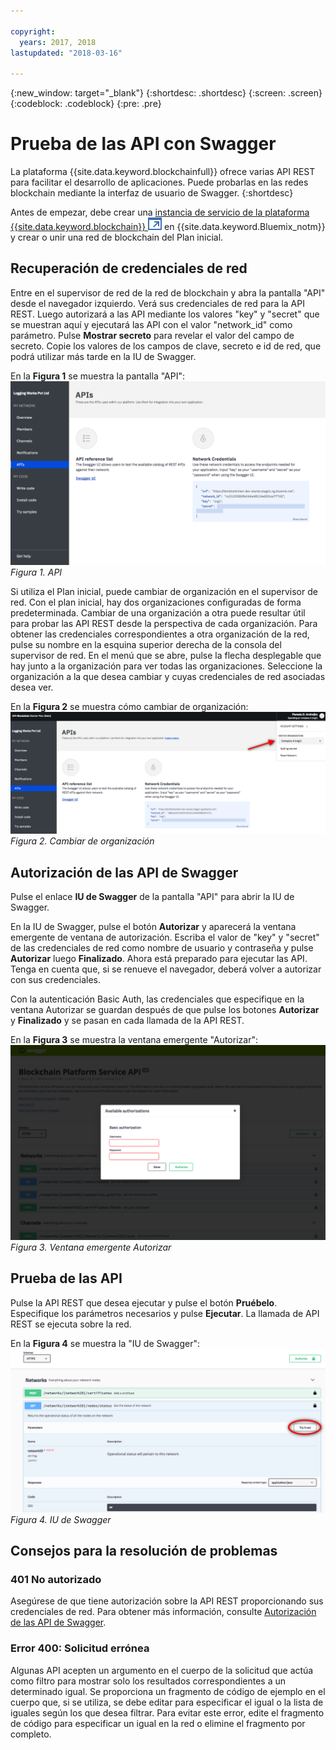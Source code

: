 ```yaml
---

copyright:
  years: 2017, 2018
lastupdated: "2018-03-16"

---
```


{:new_window: target="_blank"}
{:shortdesc: .shortdesc}
{:screen: .screen}
{:codeblock: .codeblock}
{:pre: .pre}

# Prueba de las API con Swagger

La plataforma {{site.data.keyword.blockchainfull}} ofrece varias API REST para facilitar el desarrollo de aplicaciones. Puede probarlas en las redes blockchain mediante la interfaz de usuario de Swagger.
{:shortdesc}

Antes de empezar, debe crear una [instancia de servicio de la plataforma {{site.data.keyword.blockchain}} ![Icono de enlace externo](../images/external_link.svg "Icono de enlace externo")](https://console.bluemix.net/catalog/services/blockchain) en {{site.data.keyword.Bluemix_notm}} y crear o unir una red de blockchain del Plan inicial<!--or Enterprise Plan -->.


## Recuperación de credenciales de red

Entre en el supervisor de red de la red de blockchain y abra la pantalla "API" desde el navegador izquierdo. Verá sus credenciales de red para la API REST. Luego autorizará a las API mediante los valores "key" y "secret" que se muestran aquí y ejecutará las API con el valor "network_id" como parámetro. Pulse **Mostrar secreto** para revelar el valor del campo de secreto. Copie los valores de los campos de clave, secreto e id de red, que podrá utilizar más tarde en la IU de Swagger.

<!-- Removing this code snippet so people don't try to use these values
```
},
   "x-api": {
       "url": "https://ibmblockchain.bluemix.net",
       "key": "PeerOrg1",
       "network_id": "e1f5b3341b1d483bbaf829f601144023",
       "secret": "71a329aabde9ff20de0aa4bfafd72a4466d78c87f637e7ff92c2534b5ce81cc0"
   }
```
-->

En la **Figura 1** se muestra la pantalla "API": ![Pantalla Visión general](../images/restAPI.png) *Figura 1. API*

Si utiliza el Plan inicial, puede cambiar de organización en el supervisor de red. Con el plan inicial, hay dos organizaciones configuradas de forma predeterminada. Cambiar de una organización a otra puede resultar útil para probar las API REST desde la perspectiva de cada organización. Para obtener las credenciales correspondientes a otra organización de la red, pulse su nombre en la esquina superior derecha de la consola del supervisor de red. En el menú que se abre, pulse la flecha desplegable que hay junto a la organización para ver todas las organizaciones. Seleccione la organización a la que desea cambiar y cuyas credenciales de red asociadas desea ver.

En la **Figura 2** se muestra cómo cambiar de organización: ![Cambiar de organización](../images/restAPIOrganization.png)
*Figura 2. Cambiar de organización*


## Autorización de las API de Swagger

Pulse el enlace **IU de Swagger** de la pantalla "API" para abrir la IU de Swagger.  
<!-- remove this line because the link is different depending on if you are starter or enterprise plan
You can also open the Swagger UI with the URL in the connection profiles. For example, `http://blockchain-swagger-dev.stage1.mybluemix.net`.
-->

En la IU de Swagger, pulse el botón **Autorizar** y aparecerá la ventana emergente de ventana de autorización. Escriba el valor de "key" y "secret" de las credenciales de red como nombre de usuario y contraseña y pulse **Autorizar** luego **Finalizado**. Ahora está preparado para ejecutar las API. Tenga en cuenta que, si se renueve el navegador, deberá volver a autorizar con sus credenciales.

Con la autenticación Basic Auth, las credenciales que especifique en la ventana Autorizar se guardan después de que pulse los botones **Autorizar** y **Finalizado** y se pasan en cada llamada de la API REST.

En la **Figura 3** se muestra la ventana emergente "Autorizar": ![Ventana emergente Autorizar](../images/swaggerUIAuthorize.png)
*Figura 3. Ventana emergente Autorizar*


## Prueba de las API

Pulse la API REST que desea ejecutar y pulse el botón **Pruébelo**. Especifique los parámetros necesarios y pulse **Ejecutar**. La llamada de API REST se ejecuta sobre la red.

En la **Figura 4** se muestra la "IU de Swagger":
![IU de Swagger](../images/swaggerUITryItOut.png)
*Figura 4. IU de Swagger*


## Consejos para la resolución de problemas

### 401 No autorizado  
  Asegúrese de que tiene autorización sobre la API REST proporcionando sus credenciales de red. Para obtener más información, consulte [Autorización de las API de Swagger](#authorizing-swagger-apis).

### Error 400: Solicitud errónea
  Algunas API acepten un argumento en el cuerpo de la solicitud que actúa como filtro para mostrar solo los resultados correspondientes a un determinado igual. Se proporciona un fragmento de código de ejemplo en el cuerpo que, si se utiliza, se debe editar para especificar el igual o la lista de iguales según los que desea filtrar. Para evitar este error, edite el fragmento de código para especificar un igual en la red o elimine el fragmento por completo.
